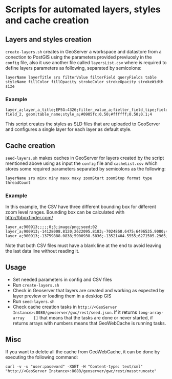# Scripts for automated layers, styles and cache creation

## Layers and styles creation
`create-layers.sh` creates in GeoServer a workspace and datastore from a conection to PostGIS using the parameters provided previuosly in the `config` file, also it use another file called `layersList.csv` where is required to define layers parameters as following, separated by semicolons:

```layerName layerTitle srs filterValue filterField queryFields table styleName fillColor fillOpacity strokeColor strokeOpacity strokeWidth size```

### Example

```
layer_a;layer_a_title;EPSG:4326;filter_value_a;fielter_field_tipe;field_1, field_2, geom;table_name;style_a;#0905fc;0.50;#ffffff;0.50;0.1;4

```

This script creates the styles as SLD files that are uploaded to GeoServer and configures a single layer for each layer as default style.

## Cache creation
`seed-layers.sh` makes caches in GeoServer for layers created by the script mentioned above using as input the `config` file and `cacheList.csv` which stores some required parameters separated by semicolons as the following:

```layerName srs minx miny maxx maxy zoomStart zoomStop format type threadCount```

### Example
In this example, the CSV have three different bounding box for different zoom level ranges.
Bounding box can be calculated with http://bboxfinder.com/

```
layer_a;900913;;;;;0;3;image/png;seed;02
layer_a;900913;-14128008.8120;2622095.8183;-7024868.6475;6496535.9080;4;7;image/png;reseed;02
layer_a;900913;-13759888.0838;5900938.5836;-13521404.5555;6271505.2965;12;image/png;reseed;02

```

Note that both CSV files must have a blank line at the end to avoid leaving the last data line without reading it.

## Usage

- Set needed parameters in config and CSV files
- Run `create-layers.sh`
- Check in Geoserver that layers are created and working as expected by layer preview or loading them in a desktop GIS
- Run `seed-layers.sh`
- Check cache creation tasks in `http://<GeoServer Instance>:8080/geoserver/gwc/rest/seed.json`. If it returns `long-array-array	[]` that means that the tasks are done or never started, if returns arrays with numbers means that GeoWebCache is running tasks.

## Misc
If you want to delete all the cache from GeoWebCache, it can be done by executing the following command:

```
curl -v -u "user:password" -XGET -H "Content-type: text/xml" "http://<GeoServer Instance>:8080/geoserver/gwc/rest/masstruncate"
```

